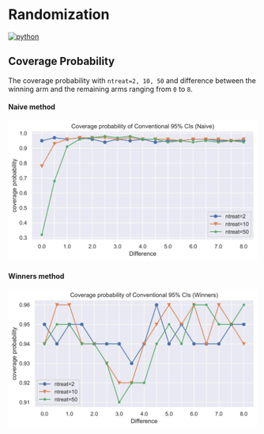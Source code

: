 # Randomization
<p>
    <a href="https://www.python.org/">
    <img src="https://img.shields.io/badge/python-v3-brightgreen.svg" alt="python"></a> &nbsp;
</p>

## Coverage Probability
The coverage probability with `ntreat=2, 10, 50` and difference between the winning arm and the remaining arms ranging from `0` to `8`.

#### Naive method
![alt text](./__resources__/naive.jpg?raw=true "Title")

#### Winners method
![alt text](./__resources__/winners.jpg?raw=true "Title")

